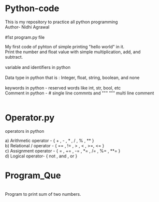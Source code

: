 # Python-code
This is my repository to practice all python programming 
<br>
Author- Nidhi Agrawal
<br><br>
#1st program.py file<br>

 My first code of pyhton of simple printing "hello world" in it.
 <br>
 Print the number and float value with simple multiplication, add, and subtract.
 <br>
 <br>
 variable and identifiers in python
 <br>
 <br>
 Data type in python that is :
 Integer, float, string, boolean, and none
 <br>
 <br>
 keywords in python - reserved words like int, str, bool, etc
<br>
Comment in python - # single line commnts   and   """ """ multi line comment
<br>
<br>

# Operator.py 

operators in python 

a) Arithmetic operator - { + , - , * , / , % , ** }<br>
b) Relational /  operator - { == , != , > , < , >=, <= }<br>
c) Assignment operator - { = , += , -= , *= , /= , %= , **= }<br>
d) Logical operator- { not , and , or }<br>


# Program_Que
 <br>
 Program to print sum of two numbers.

 